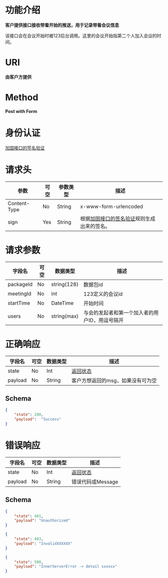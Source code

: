 # 功能介绍
**客户提供接口接收带看开始的推送，用于记录带看会议信息**

该接口会在会议开始时被123后台调用。这里的会议开始指第二个人加入会议的时间。

# URI

**由客户方提供**


# Method
**Post with Form**


# 身份认证
[加固接口的签名验证](../Agreement/StongValidation.md)


# 请求头
| 参数         | 可空 | 参数类型 | 描述                                                         |
| ------------ | ---- | -------- | ------------------------------------------------------------ |
| Content-Type | No   | String   | x-www-form-urlencoded                                        |
| sign         | Yes  | String   | 根据[加固接口的签名验证](../Agreement/StongValidation.md)规则生成出来的签名。 |


# 请求参数
| 字段名    | 可空 | 数据类型    | 描述                                           |
| --------- | ---- | ----------- | ---------------------------------------------- |
| packageId | No   | string(128) | 数据包id                                       |
| meetingId | No   | int         | 123定义的会议id                                |
| startTime | No   | DateTime    | 开始时间                                       |
| users     | No   | string(max) | 与会的发起者和第一个加入者的用户ID，用逗号隔开 |


# 正确响应
| 字段名  | 可空 | 数据类型 | 描述                                         |
| ------- | ---- | -------- | -------------------------------------------- |
| state   | No   | Int      | [返回状态](../Agreement/APIResponseState.md) |
| payload | No   | String   | 客户方想返回的msg，如果没有可为空            |

## Schema
```json
{
    "state": 200,
    "payload":  "Success"
}
```

# 错误响应
| 字段名  | 可空 | 数据类型 | 描述                                         |
| ------- | ---- | -------- | -------------------------------------------- |
| state   | No   | Int      | [返回状态](../Agreement/APIResponseState.md) |
| payload | No   | String   | 错误代码或Message                            |

## Schema 
``` json
{
    "state": 401,
    "payload": "Unauthorized"
}
```

``` json
{
    "state": 403,
    "payload": "InvalidXXXXXX"
}
```

``` json
{
    "state": 500,
    "payload": "InnerServerError -> detail xxxxxx"
}
```
